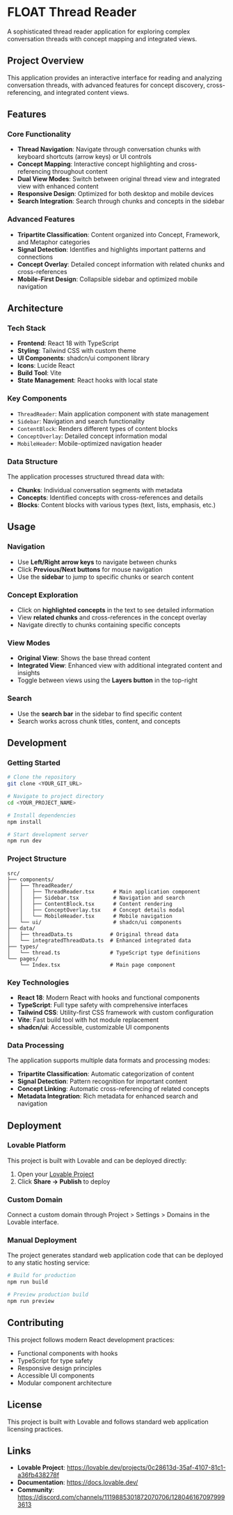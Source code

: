 
# FLOAT Thread Reader

A sophisticated thread reader application for exploring complex conversation threads with concept mapping and integrated views.

## Project Overview

This application provides an interactive interface for reading and analyzing conversation threads, with advanced features for concept discovery, cross-referencing, and integrated content views.

## Features

### Core Functionality
- **Thread Navigation**: Navigate through conversation chunks with keyboard shortcuts (arrow keys) or UI controls
- **Concept Mapping**: Interactive concept highlighting and cross-referencing throughout content
- **Dual View Modes**: Switch between original thread view and integrated view with enhanced content
- **Responsive Design**: Optimized for both desktop and mobile devices
- **Search Integration**: Search through chunks and concepts in the sidebar

### Advanced Features
- **Tripartite Classification**: Content organized into Concept, Framework, and Metaphor categories
- **Signal Detection**: Identifies and highlights important patterns and connections
- **Concept Overlay**: Detailed concept information with related chunks and cross-references
- **Mobile-First Design**: Collapsible sidebar and optimized mobile navigation

## Architecture

### Tech Stack
- **Frontend**: React 18 with TypeScript
- **Styling**: Tailwind CSS with custom theme
- **UI Components**: shadcn/ui component library
- **Icons**: Lucide React
- **Build Tool**: Vite
- **State Management**: React hooks with local state

### Key Components
- `ThreadReader`: Main application component with state management
- `Sidebar`: Navigation and search functionality
- `ContentBlock`: Renders different types of content blocks
- `ConceptOverlay`: Detailed concept information modal
- `MobileHeader`: Mobile-optimized navigation header

### Data Structure
The application processes structured thread data with:
- **Chunks**: Individual conversation segments with metadata
- **Concepts**: Identified concepts with cross-references and details
- **Blocks**: Content blocks with various types (text, lists, emphasis, etc.)

## Usage

### Navigation
- Use **Left/Right arrow keys** to navigate between chunks
- Click **Previous/Next buttons** for mouse navigation
- Use the **sidebar** to jump to specific chunks or search content

### Concept Exploration
- Click on **highlighted concepts** in the text to see detailed information
- View **related chunks** and cross-references in the concept overlay
- Navigate directly to chunks containing specific concepts

### View Modes
- **Original View**: Shows the base thread content
- **Integrated View**: Enhanced view with additional integrated content and insights
- Toggle between views using the **Layers button** in the top-right

### Search
- Use the **search bar** in the sidebar to find specific content
- Search works across chunk titles, content, and concepts

## Development

### Getting Started

```bash
# Clone the repository
git clone <YOUR_GIT_URL>

# Navigate to project directory
cd <YOUR_PROJECT_NAME>

# Install dependencies
npm install

# Start development server
npm run dev
```

### Project Structure

```
src/
├── components/
│   ├── ThreadReader/
│   │   ├── ThreadReader.tsx      # Main application component
│   │   ├── Sidebar.tsx           # Navigation and search
│   │   ├── ContentBlock.tsx      # Content rendering
│   │   ├── ConceptOverlay.tsx    # Concept details modal
│   │   └── MobileHeader.tsx      # Mobile navigation
│   └── ui/                       # shadcn/ui components
├── data/
│   ├── threadData.ts            # Original thread data
│   └── integratedThreadData.ts  # Enhanced integrated data
├── types/
│   └── thread.ts                # TypeScript type definitions
└── pages/
    └── Index.tsx                # Main page component
```

### Key Technologies

- **React 18**: Modern React with hooks and functional components
- **TypeScript**: Full type safety with comprehensive interfaces
- **Tailwind CSS**: Utility-first CSS framework with custom configuration
- **Vite**: Fast build tool with hot module replacement
- **shadcn/ui**: Accessible, customizable UI components

### Data Processing

The application supports multiple data formats and processing modes:
- **Tripartite Classification**: Automatic categorization of content
- **Signal Detection**: Pattern recognition for important content
- **Concept Linking**: Automatic cross-referencing of related concepts
- **Metadata Integration**: Rich metadata for enhanced search and navigation

## Deployment

### Lovable Platform
This project is built with Lovable and can be deployed directly:
1. Open your [Lovable Project](https://lovable.dev/projects/0c28613d-35af-4107-81c1-a36fb438278f)
2. Click **Share → Publish** to deploy

### Custom Domain
Connect a custom domain through Project > Settings > Domains in the Lovable interface.

### Manual Deployment
The project generates standard web application code that can be deployed to any static hosting service:

```bash
# Build for production
npm run build

# Preview production build
npm run preview
```

## Contributing

This project follows modern React development practices:
- Functional components with hooks
- TypeScript for type safety
- Responsive design principles
- Accessible UI components
- Modular component architecture

## License

This project is built with Lovable and follows standard web application licensing practices.

## Links

- **Lovable Project**: https://lovable.dev/projects/0c28613d-35af-4107-81c1-a36fb438278f
- **Documentation**: https://docs.lovable.dev/
- **Community**: https://discord.com/channels/1119885301872070706/1280461670979993613
